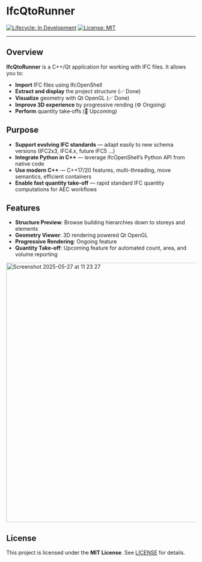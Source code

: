# IfcQtoRunner

[![Lifecycle: In Development](https://img.shields.io/badge/lifecycle-in%20development-orange)]()
[![License: MIT](https://img.shields.io/badge/license-MIT-blue)]()

---

## Overview

**IfcQtoRunner** is a C++/Qt application for working with IFC files. It allows you to:

* **Import** IFC files using IfcOpenShell
* **Extract and display** the project structure (✅ Done)
* **Visualize** geometry with Qt OpenGL (✅ Done)
* **Improve 3D experience** by progressive rending (⚙️ Ongoing)
* **Perform** quantity take‑offs (🚧 Upcoming)
  
## Purpose

* **Support evolving IFC standards** — adapt easily to new schema versions (IFC2x3, IFC4.x, future IFC5 …)
* **Integrate Python in C++** — leverage IfcOpenShell’s Python API from native code
* **Use modern C++** — C++17/20 features, multi-threading, move semantics, efficient containers
* **Enable fast quantity take‑off** — rapid standard IFC quantity computations for AEC workflows

## Features

* **Structure Preview**: Browse building hierarchies down to storeys and elements
* **Geometry Viewer**: 3D rendering powered Qt OpenGL
* **Progressive Rendering**: Ongoing feature
* **Quantity Take‑off**: Upcoming feature for automated count, area, and volume reporting

<img width="691" alt="Screenshot 2025-05-27 at 11 23 27" src="https://github.com/user-attachments/assets/9e0b3e34-8c35-4bed-b7fa-7df4bd022a89" />

## License

This project is licensed under the **MIT License**. See [LICENSE](LICENSE) for details.
